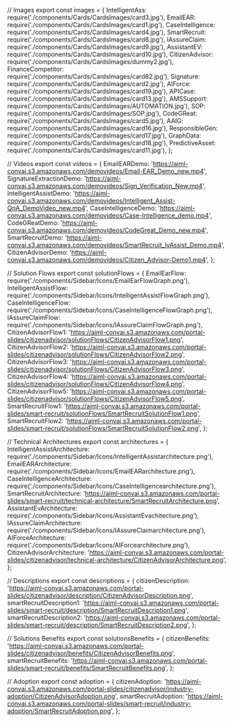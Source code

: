 // Images
export const images = {
  IntelligentAss: require('./components/Cards/CardsImages/card3.jpg'),
  EmailEAR: require('./components/Cards/CardsImages/card1.jpg'),
  CaseIntelligence: require('./components/Cards/CardsImages/card4.jpg'),
  SmartRecruit: require('./components/Cards/CardsImages/card8.jpg'),
  IAssureClaim: require('./components/Cards/CardsImages/card9.jpg'),
  AssistantEV: require('./components/Cards/CardsImages/card10.jpg'),
  CitizenAdvisor: require('./components/Cards/CardsImages/dummy2.jpg'),
  FinanceCompetitor: require('./components/Cards/CardsImages/card82.jpg'),
  Signature: require('./components/Cards/CardsImages/card2.jpg'),
  AIForce: require('./components/Cards/CardsImages/card19.jpg'),
  APICase: require('./components/Cards/CardsImages/card13.jpg'),
  AMSSupport: require('./components/Cards/CardsImages/AUTOMATION.jpg'),
  SOP: require('./components/Cards/CardsImages/SOP.jpg'),
  CodeGReat: require('./components/Cards/CardsImages/card5.jpg'),
  AAIG: require('./components/Cards/CardsImages/card16.jpg'),
  ResponsibleGen: require('./components/Cards/CardsImages/card17.jpg'),
  GraphData: require('./components/Cards/CardsImages/card18.jpg'),
  PredictiveAsset: require('./components/Cards/CardsImages/card11.jpg'),
};

// Videos
export const videos = {
  EmailEARDemo: 'https://aiml-convai.s3.amazonaws.com/demovideos/Email-EAR_Demo_new.mp4',
  SignatureExtractionDemo: 'https://aiml-convai.s3.amazonaws.com/demovideos/Sign_Verification_New.mp4',
  IntelligentAssistDemo: 'https://aiml-convai.s3.amazonaws.com/demovideos/Intelligent_Assist-QnA_DemoVideo_new.mp4',
  CaseIntelligenceDemo: 'https://aiml-convai.s3.amazonaws.com/demovideos/Case-Intelligence_demo.mp4',
  CodeGReatDemo: 'https://aiml-convai.s3.amazonaws.com/demovideos/CodeGreat_Demo_new.mp4',
  SmartRecruitDemo: 'https://aiml-convai.s3.amazonaws.com/demovideos/SmartRecruit_IvAssist_Demo.mp4',
  CitizenAdvisorDemo: 'https://aiml-convai.s3.amazonaws.com/demovideos/Citizen_Advisor-Demo1.mp4',
};  

// Solution Flows
export const solutionFlows = {
  EmailEarFlow: require('./components/Sidebar/Icons/EmailEarFlowGraph.png'),
  IntelligentAssistFlow: require('./components/Sidebar/Icons/IntelligentAssistFlowGraph.png'),
  CaseIntelligenceFlow: require('./components/Sidebar/Icons/CaseIntelligenceFlowGraph.png'),
  IAssureClaimFlow: require('./components/Sidebar/Icons/IAssureClaimFlowGraph.png'),
  CitizenAdvisorFlow1: 'https://aiml-convai.s3.amazonaws.com/portal-slides/citizenadvisor/solutionFlows/CitizenAdvisorFlow1.png',
  CitizenAdvisorFlow2: 'https://aiml-convai.s3.amazonaws.com/portal-slides/citizenadvisor/solutionFlows/CitizenAdvisorFlow2.png',
  CitizenAdvisorFlow3: 'https://aiml-convai.s3.amazonaws.com/portal-slides/citizenadvisor/solutionFlows/CitizenAdvisorFlow3.png',
  CitizenAdvisorFlow4: 'https://aiml-convai.s3.amazonaws.com/portal-slides/citizenadvisor/solutionFlows/CitizenAdvisorFlow4.png',
  CitizenAdvisorFlow5: 'https://aiml-convai.s3.amazonaws.com/portal-slides/citizenadvisor/solutionFlows/CitizenAdvisorFlow5.png',
  SmartRecruitFlow1: 'https://aiml-convai.s3.amazonaws.com/portal-slides/smart-recruit/solutionFlows/SmartRecruitSolutionFlow1.png',
  SmartRecruitFlow2: 'https://aiml-convai.s3.amazonaws.com/portal-slides/smart-recruit/solutionFlows/SmartRecruitSolutionFlow2.png',
};

// Technical Architectures
export const architectures = {
  IntelligentAssistArchitecture: require('./components/Sidebar/Icons/IntelligentAssistarchitecture.png'),
  EmailEARArchitecture: require('./components/Sidebar/Icons/EmailEARarchitecture.png'),
  CaseIntelligenceArchitecture: require('./components/Sidebar/Icons/CaseIntelligencearchitecture.png'),
  SmartRecruitArchitecture: 'https://aiml-convai.s3.amazonaws.com/portal-slides/smart-recruit/technical-architecture/SmartRecruitArchitecture.png',
  AssistantEvArchitecture: require('./components/Sidebar/Icons/AssistantEvachitecture.png'),
  IAssureClaimArchitecture: require('./components/Sidebar/Icons/IAssureClaimarchitecture.png'),
  AIForceArchitecture: require('./components/Sidebar/Icons/AIForcearchitecture.png'),
  CitizenAdvisorArchitecture: 'https://aiml-convai.s3.amazonaws.com/portal-slides/citizenadvisor/technical-architecture/CitizenAdvisorArchitecture.png',
};

// Descriptions
export const descriptions = {
  citizenDescription: 'https://aiml-convai.s3.amazonaws.com/portal-slides/citizenadvisor/description/CitizenAdvisorDescription.png',
  smartRecruitDescription1: 'https://aiml-convai.s3.amazonaws.com/portal-slides/smart-recruit/description/SmartRecruitDescription1.png',
  smartRecruitDescription2: 'https://aiml-convai.s3.amazonaws.com/portal-slides/smart-recruit/description/SmartRecruitDescription2.png',
};

// Solutions Benefits
export const solutionsBenefits = {
  citizenBenefits: 'https://aiml-convai.s3.amazonaws.com/portal-slides/citizenadvisor/benefits/CitizenAdvisorBenefits.png',
  smartRecruitBenefits: 'https://aiml-convai.s3.amazonaws.com/portal-slides/smart-recruit/benefits/SmartRecruitBenefits.png',
};

// Adoption
export const adoption = {
  citizenAdoption: 'https://aiml-convai.s3.amazonaws.com/portal-slides/citizenadvisor/industry-adoption/CitizenAdvisorAdoption.png',
  smartRecruitAdoption: 'https://aiml-convai.s3.amazonaws.com/portal-slides/smart-recruit/industry-adoption/SmartRecruitAdoption.png',
};
